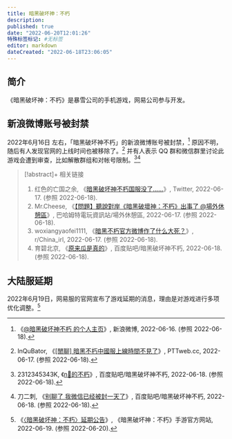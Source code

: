```yaml
---
title: 暗黑破坏神：不朽
description:
published: true
date: "2022-06-20T12:01:26"
特殊标签标记: #无标签
editor: markdown
dateCreated: "2022-06-18T23:06:05"
---
```


## 简介

《暗黑破坏神：不朽》是暴雪公司的手机游戏，网易公司参与开发。

## 新浪微博账号被封禁

2022年6月16日 左右，「暗黑破坏神不朽」的新浪微博账号被封禁，[^mkJq5] 原因不明，随后有人发现官网的上线时间也被移除了。[^1655460736] 并有人表示 QQ 群和微信群里讨论此游戏会遭到审查，比如解散群组和对帐号限制。[^7883864009][^7884114442]

[^1655460736]: InQuBator, 《[[閒聊] 暗黑不朽中國服上線時間不見了](https://web.archive.org/web/20220618032440/https://www.pttweb.cc/bbs/C_Chat/M.1655460736.A.BF9)》, PTTweb.cc, 2022-06-17. (参照 2022-06-18).

[^mkJq5]: 《[@暗黑破坏神不朽 的个人主页](https://archive.ph/mkJq5 "https://weibo.com/diabloimmortal")》, 新浪微博, 2022-06-16. (参照 2022-06-18).

[^7883864009]: 2312345343K, 《[n🐴的不朽](https://web.archive.org/web/20220618092851/https://tieba.baidu.com/p/7883864009)》, 百度贴吧/暗黑破坏神不朽, 2022-06-18. (参照 2022-06-18).

[^7884114442]: 刀二刺, 《[别聊了 我微信已经被封一天了](https://web.archive.org/web/20220618153236/https://tieba.baidu.com/p/7884114442)》, 百度贴吧/暗黑破坏神不朽, 2022-06-18. (参照 2022-06-18).

> [!abstract]+ 相关链接
>
> 1.  红色的亡国之余, 《[暗黑破坏神不朽国服没了……](https://web.archive.org/web/20220617141147/https://twitter.com/zk1048234/status/1537799839626711042)》, Twitter, 2022-06-17. (参照 2022-06-18).
> 2.  Mr.Cheese, 《[【問題】聽說對岸《暗黑破壞神：不朽》出事了 @場外休憩區](https://web.archive.org/web/20220618032743/https://forum.gamer.com.tw/C.php?bsn=60076&snA=7160696)》, 巴哈姆特電玩資訊站/場外休憩區, 2022-06-17. (参照 2022-06-18).
> 3.  woxiangyaofei1111, 《[暗黑不朽官方微博作了什么大死？](https://web.archive.org/web/20220618032629/https://www.reddit.com/r/China_irl/comments/ve62ex/暗黑不朽官方微博作了什么大死/)》, r/China_irl, 2022-06-17. (参照 2022-06-18).
> 4.  育碧北京, 《[原来瓜是真的](https://web.archive.org/web/20220618092851/https://tieba.baidu.com/p/7883781330)》, 百度贴吧/暗黑破坏神不朽, 2022-06-18. (参照 2022-06-18).

## 大陆服延期

2022年6月19日，网易服的官网宣布了游戏延期的消息，理由是对游戏进行多项优化调整。[^34092_1024862]

[^34092_1024862]: 《[〈暗黑破坏神：不朽〉延期公告](https://web.archive.org/web/20220619150454/https://di.blizzard.cn/news/update/20220619/34092_1024862.html)》, 《暗黑破坏神：不朽》手游官方网站, 2022-06-19. (参照 2022-06-20).
